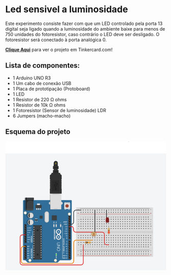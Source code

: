 # Led sensivel a luminosidade
 Este experimento consiste fazer com que um LED controlado pela porta 13 digital seja ligado quando a luminosidade do ambiente baixe para menos de 750 unidades do fotoresistor, caso contrário o LED deve ser desligado. O fotoresistor será conectado à porta analógica 0.  

  <b><a href="https://www.tinkercad.com/things/dRY5LP0DhJi">Clique Aqui</a></b> para ver o projeto em Tinkercard.com!
  
## Lista de componentes:

- 1  Arduíno UNO R3
- 1  Um cabo de conexão USB
- 1  Placa de prototipação (Protoboard)
- 1  LED 
- 1  Resistor de 220 Ω ohms
- 1  Resistor de 10k Ω ohms
- 1  Fotoresistor (Sensor de luminosidade) LDR
- 6 Jumpers (macho-macho)

## Esquema do projeto

![Esquema do projeto](Led_sensivel_a_luminosidade.png)
